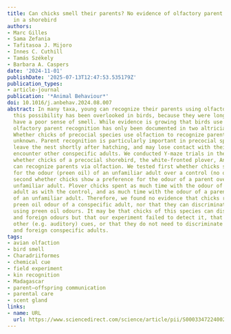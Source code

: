 ```yaml
---
title: Can chicks smell their parents? No evidence of olfactory parent recognition
  in a shorebird
authors:
- Marc Gilles
- Sama Zefania
- Tafitasoa J. Mijoro
- Innes C. Cuthill
- Tamás Székely
- Barbara A. Caspers
date: '2024-11-01'
publishDate: '2025-07-13T12:47:53.535179Z'
publication_types:
- article-journal
publication: '*Animal Behaviour*'
doi: 10.1016/j.anbehav.2024.08.007
abstract: In many taxa, young can recognize their parents using olfactory cues. Yet
  this possibility has been overlooked in birds, because they were long assumed to
  have a poor sense of smell. While evidence is growing that birds use odours to communicate,
  olfactory parent recognition has only been documented in two altricial bird species.
  Whether chicks of precocial species use olfaction to recognize parents is currently
  unknown. Parent recognition is particularly important in precocial species, as chicks
  leave the nest shortly after hatching, and may lose contact with their parents and
  encounter other conspecific adults. We conducted Y-maze trials in the wild to test
  whether chicks of a precocial shorebird, the white-fronted plover, Anarhynchus marginatus,
  can recognize parents via olfaction. We tested first whether chicks show a preference
  for the odour (preen oil) of an unfamiliar adult over a control (no odour), and
  second whether chicks show a preference for the odour of a parent over that of an
  unfamiliar adult. Plover chicks spent as much time with the odour of an unfamiliar
  adult as with the control, and as much time with the odour of a parent as with that
  of an unfamiliar adult. Therefore, we found no evidence that chicks react to the
  preen oil odour of a conspecific adult, nor that they can discriminate a parent
  using preen oil odours. It may be that chicks of this species can discriminate parental
  and foreign odours but that our experiment failed to detect it, that they rely on
  other (e.g. auditory) cues, or that they do not need to discriminate between parents
  and foreign conspecific adults.
tags:
- avian olfaction
- bird smell
- Charadriiformes
- chemical cue
- field experiment
- kin recognition
- Madagascar
- parent–offspring communication
- parental care
- scent gland
links:
- name: URL
  url: https://www.sciencedirect.com/science/article/pii/S0003347224002288
---
```

